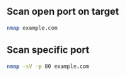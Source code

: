 ## Scan open port on target

```bash
nmap example.com
```

## Scan specific port

```bash
nmap -sV -p 80 example.com
```
